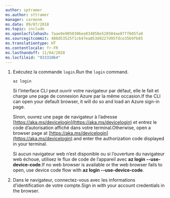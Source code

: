 ```yaml
---
author: sptramer
ms.author: sttramer
manager: carmonm
ms.date: 09/07/2018
ms.topic: include
ms.openlocfilehash: 7aae9e9050306ee834858e528504ae87ff605fa0
ms.sourcegitcommit: 488d53525f1c647ea853d9227d95fdce35b9fb85
ms.translationtype: HT
ms.contentlocale: fr-FR
ms.lasthandoff: 11/04/2020
ms.locfileid: "93331064"
---
```

1. <span data-ttu-id="b52ee-101">Exécutez la commande `login`.</span><span class="sxs-lookup"><span data-stu-id="b52ee-101">Run the `login` command.</span></span>

    ```azurecli-interactive
    az login
    ```

    <span data-ttu-id="b52ee-102">Si l’interface CLI peut ouvrir votre navigateur par défaut, elle le fait et charge une page de connexion Azure par la même occasion.</span><span class="sxs-lookup"><span data-stu-id="b52ee-102">If the CLI can open your default browser, it will do so and load an Azure sign-in page.</span></span>

    <span data-ttu-id="b52ee-103">Sinon, ouvrez une page de navigateur à l’adresse [https://aka.ms/devicelogin](https://aka.ms/devicelogin) et entrez le code d’autorisation affiché dans votre terminal.</span><span class="sxs-lookup"><span data-stu-id="b52ee-103">Otherwise, open a browser page at [https://aka.ms/devicelogin](https://aka.ms/devicelogin) and enter the  authorization code displayed in your terminal.</span></span>

    <span data-ttu-id="b52ee-104">Si aucun navigateur web n’est disponible ou si l’ouverture du navigateur web échoue, utilisez le flux de code de l’appareil avec **az login --use-device-code**.</span><span class="sxs-lookup"><span data-stu-id="b52ee-104">If no web browser is available or the web browser fails to open, use device code flow with **az login --use-device-code**.</span></span>

2. <span data-ttu-id="b52ee-105">Dans le navigateur, connectez-vous avec les informations d’identification de votre compte.</span><span class="sxs-lookup"><span data-stu-id="b52ee-105">Sign in with your account credentials in the browser.</span></span>
